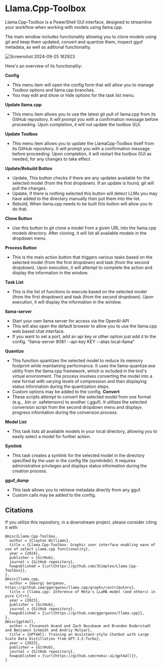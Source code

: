 # Llama.Cpp-Toolbox
Llama.Cpp-Toolbox is a PowerShell GUI interface, designed to streamline your workflow when working with models using llama.cpp. 

The main window includes functionality allowing you to clone models using git and keep them updated, convert and quantize them, inspect gguf metadata, as well as aditional functionality.  

![Screenshot 2024-09-25 162923](https://github.com/user-attachments/assets/352988c2-6457-4044-a180-9498c53ae6e7)


Here's an overview of its functionality:

**Config**
  - This menu item will open the config form that will allow you to manage Toolbox options and llama.cpp branches.
  - You may edit and show or hide options for the task list menu.
 
 **Update llama.cpp**
   - This menu item allows you to use the latest git pull of llama.cpp from its GitHub repository. It will prompt you with a confirmation message before proceeding. Upon completion, it will not update the toolbox GUI.

 **Update Toolbox**
   - This menu item allows you to update the LlamaCpp-Toolbox itself from its GitHub repository. It will prompt you with a confirmation message before proceeding. Upon completion, it will restart the toolbox GUI as needed, for any changes to take effect.

 **Update/Rebuild Button**
   - Update, This button checks if there are any updates available for the selected model (from the first dropdown). If an update is found, git will pull the changes.
   - Update, If there is nothing selected this button will detect LLMs you may have added to the directory manually then put them into the list.
   - Rebuild, When llama.cpp needs to be built this button will allow you to do that.

 **Clone Button**
   - Use this button to git clone a model from a given URL into the llama.cpp models directory. After cloning, it will list all available models in the dropdown menu.

**Process Button**
   - This is the main action button that triggers various tasks based on the selected model (from the first dropdown) and task (from the second dropdown). Upon execution, it will attempt to complete the action and display the information in the window.

 **Task List**
   - This is the list of functions to execute based on the selected model (from the first dropdown) and task (from the second dropdown). Upon execution, it will display the information in the window.

**llama-server**
  - Start your own llama server for access via the OpenAI-API
  - This will also open the default browser to allow you to use the llama.cpp web based chat interface.
  - If you want to set a port, add an api key or other option just add it to the config.  "llama-server 8081 --api-key KEY --alias local-llama"

 **Quantize**
   - This function quantizes the selected model to reduce its memory footprint while maintaining performance. It uses the llama-quantize.exe utility from the llama.cpp framework, which is included in the tool's virtual environment. The process involves converting the model into a new format with varying levels of compression and then displaying status information during the quantization steps.
  - Custom options may be added to the config.
 **Convert**
   - These scripts attempt to convert the selected model from one format (e.g., .bin or .safetensors) to another (.gguf). It utilizes the selected conversion script from the second dropdown menu and displays progress information during the conversion process.

 **Model List**
   - This task lists all available models in your local directory, allowing you to easily select a model for further action.

 **Symlink**
   - This task creates a symlink for the selected model in the directory specified by the user in the config file (symlinkdir). It requires administrative privileges and displays status information during the creation process.

**gguf_dump**
  - This task allows you to retrieve metadata directly from any gguf.
  - Custom calls may be added to the config.

## Citations

If you utilize this repository, in a downstream project, please consider citing it with:
```
@misc{Llama.Cpp-Toolbox,
  author = {Clayton Williams},
  title = {Llama.Cpp-Toolbox: Graphic user interface enabling ease of use of select Llama.cpp functionality},
  year = {2024},
  publisher = {GitHub},
  journal = {GitHub repository},
  howpublished = {\url{https://github.com/3Simplex/Llama.Cpp-Toolbox}},
},
@misc{llama.cpp,
  author = {Georgi Gerganov, https://github.com/ggerganov/llama.cpp/graphs/contributors},
  title = {llama.cpp: Inference of Meta's LLaMA model (and others) in pure C/C++},
  year = {2023},
  publisher = {GitHub},
  journal = {GitHub repository},
  howpublished = {\url{https://github.com/ggerganov/llama.cpp}},
},
@misc{gpt4all,
  author = {Yuvanesh Anand and Zach Nussbaum and Brandon Duderstadt and Benjamin Schmidt and Andriy Mulyar},
  title = {GPT4All: Training an Assistant-style Chatbot with Large Scale Data Distillation from GPT-3.5-Turbo},
  year = {2023},
  publisher = {GitHub},
  journal = {GitHub repository},
  howpublished = {\url{https://github.com/nomic-ai/gpt4all}},
}
